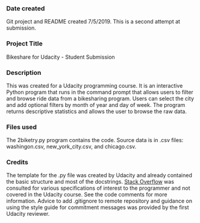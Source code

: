 ### Date created
Git project and README created 7/5/2019.  This is a second attempt at submission.

### Project Title
Bikeshare for Udacity - Student Submission

### Description

This was created for a Udacity programming course.  It is an interactive Python program that runs in the command prompt that allows users to filter and browse ride data from a bikesharing program.  Users can select the city and add optional filters by month of year and day of week. The program returns descriptive statistics and allows the user to browse the raw data.

### Files used
The 2biketry.py program contains the code.
Source data is in .csv files: washingon.csv, new_york_city.csv, and chicago.csv.

### Credits

The template for the .py file was created by Udacity and already contained the basic structure and most of the docstrings.  [Stack Overflow](https://stackoverflow.com) was consulted for various specifications of interest to the programmer and not covered in the Udacity course. See the code comments for more information.
Advice to add .gitignore to remote repository and guidance on using the style guide for commitment messages was provided by the first Udacity reviewer.
